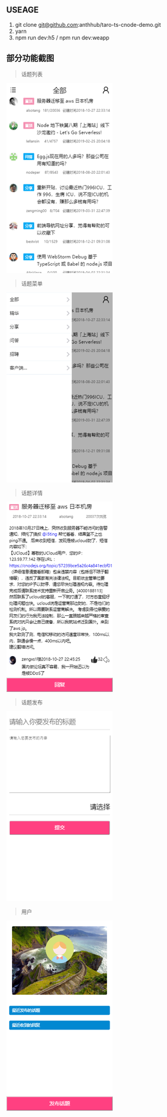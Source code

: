 
## USEAGE

1. git clone git@github.com:anthhub/taro-ts-cnode-demo.git
2. yarn
2. npm run dev:h5 / npm run dev:weapp



## 部分功能截图

> 话题列表

<img src="https://github.com/anthhub/my-image/blob/master/taro-cnode-demo/topics.png"/>

> 话题菜单

<img src="https://github.com/anthhub/my-image/blob/master/taro-cnode-demo/menu.png" >

> 话题详情

<img src="https://github.com/anthhub/my-image/blob/master/taro-cnode-demo/detail.png">

> 话题发布

<img src="https://github.com/anthhub/my-image/blob/master/taro-cnode-demo/reply.png" >

> 用户

<img src="https://github.com/anthhub/my-image/blob/master/taro-cnode-demo/user.png" >